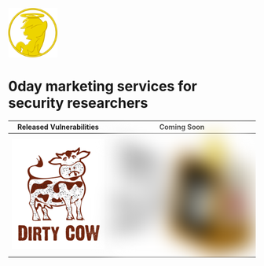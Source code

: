<img src="favicon.png" width="100"> 

# 0day marketing services for security researchers

| Released Vulnerabilities  | Coming Soon |
|---------------------------|-------------|
|<img src="dirtycow.png">|<img src="b71625.png" style="filter: blur(20px);">|
